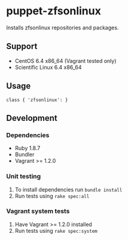 # puppet-zfsonlinux

Installs zfsonlinux repositories and packages.

## Support

* CentOS 6.4 x86_64 (Vagrant tested only)
* Scientific Linux 6.4 x86_64

## Usage

    class { 'zfsonlinux': }

## Development

### Dependencies

* Ruby 1.8.7
* Bundler
* Vagrant >= 1.2.0

### Unit testing

1. To install dependencies run `bundle install`
2. Run tests using `rake spec:all`

### Vagrant system tests

1. Have Vagrant >= 1.2.0 installed
2. Run tests using `rake spec:system`
